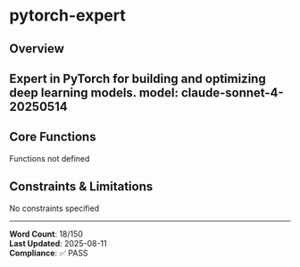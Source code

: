# pytorch-expert

## Overview

Expert in PyTorch for building and optimizing deep learning models.
model: claude-sonnet-4-20250514
---

## Core Functions

Functions not defined

## Constraints & Limitations

No constraints specified



---
**Word Count**: 18/150  
**Last Updated**: 2025-08-11  
**Compliance**: ✅ PASS
